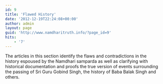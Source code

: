 ```yaml
---
id: 9
title: 'Flawed History'
date: '2012-12-19T22:24:08+00:00'
author: admin
layout: page
guid: 'http://www.namdharitruth.info/?page_id=9'
hits:
    - '7'
---
```


The articles in this section identify the flaws and contradictions in the history espoused by the Namdhari samparda as well as clarifying with historical documentation and proofs the true version of events surrounding the passing of Sri Guru Gobind Singh, the history of Baba Balak Singh and others.